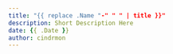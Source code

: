 ```yaml
---
title: "{{ replace .Name "-" " " | title }}"
description: Short Description Here
date: {{ .Date }}
author: cindrmon
---
```

